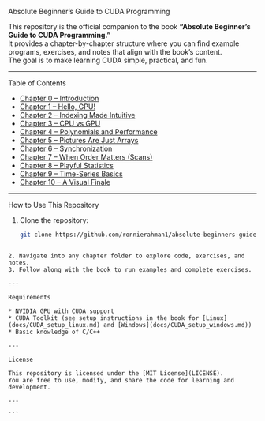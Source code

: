 


Absolute Beginner’s Guide to CUDA Programming

This repository is the official companion to the book **“Absolute Beginner’s Guide to CUDA Programming.”**  
It provides a chapter-by-chapter structure where you can find example programs, exercises, and notes that align with the book’s content.  
The goal is to make learning CUDA simple, practical, and fun.

---

Table of Contents

- [Chapter 0 – Introduction](Chapter_0_Introduction/)
- [Chapter 1 – Hello, GPU!](Chapter_1_Hello_GPU/)
- [Chapter 2 – Indexing Made Intuitive](Chapter_2_Indexing_Made_Intuitive/)
- [Chapter 3 – CPU vs GPU](Chapter_3_CPU_vs_GPU/)
- [Chapter 4 – Polynomials and Performance](Chapter_4_Polynomials_and_Performance/)
- [Chapter 5 – Pictures Are Just Arrays](Chapter_5_Pictures_Arrays/)
- [Chapter 6 – Synchronization](Chapter_6_Synchronization/)
- [Chapter 7 – When Order Matters (Scans)](Chapter_7_Scans_and_Order/)
- [Chapter 8 – Playful Statistics](Chapter_8_Playful_Statistics/)
- [Chapter 9 – Time-Series Basics](Chapter_9_Time_Series_Basics/)
- [Chapter 10 – A Visual Finale](Chapter_10_Visual_Finale/)

---

How to Use This Repository

1. Clone the repository:  
   ```bash
   git clone https://github.com/ronnierahman1/absolute-beginners-guide-to-cuda-programming.git
````

2. Navigate into any chapter folder to explore code, exercises, and notes.
3. Follow along with the book to run examples and complete exercises.

---

Requirements

* NVIDIA GPU with CUDA support
* CUDA Toolkit (see setup instructions in the book for [Linux](docs/CUDA_setup_linux.md) and [Windows](docs/CUDA_setup_windows.md))
* Basic knowledge of C/C++

---

License

This repository is licensed under the [MIT License](LICENSE).
You are free to use, modify, and share the code for learning and development.

---

```
